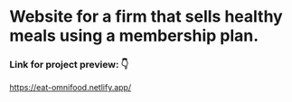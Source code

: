 # Website for a firm that sells healthy meals using a membership plan.
### Link for project preview: 👇

https://eat-omnifood.netlify.app/
